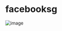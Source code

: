 # facebooksg
![image](https://user-images.githubusercontent.com/76589404/162611302-60e5f4cd-12f5-40da-b986-bba07a2339b8.png)
